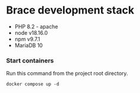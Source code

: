 # Brace development stack

- PHP 8.2 - apache
- node v18.16.0
- npm v9.7.1
- MariaDB 10


### Start containers

Run this command from the project root directory.

```shell
docker compose up -d 
```